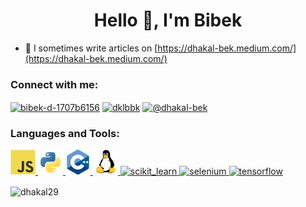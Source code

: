 <h1 align="center">Hello 👋, I'm Bibek</h1>
<!--- 🔭 I’m currently working on **Web development and Machine learning** -->

- 📝 I sometimes write articles on [https://dhakal-bek.medium.com/](https://dhakal-bek.medium.com/)

<h3 align="left">Connect with me:</h3>
<p align="left">
<a href="https://linkedin.com/in/bibek-d-1707b6156" target="blank"><img align="center" src="https://cdn.jsdelivr.net/npm/simple-icons@3.0.1/icons/linkedin.svg" alt="bibek-d-1707b6156" height="30" width="40" /></a>
<a href="https://kaggle.com/dklbbk" target="blank"><img align="center" src="https://cdn.jsdelivr.net/npm/simple-icons@3.0.1/icons/kaggle.svg" alt="dklbbk" height="30" width="40" /></a>
<a href="https://medium.com/@dhakal-bek" target="blank"><img align="center" src="https://cdn.jsdelivr.net/npm/simple-icons@3.0.1/icons/medium.svg" alt="@dhakal-bek" height="30" width="40" /></a>
</p>

<h3 align="left">Languages and Tools:</h3>
<p align="left"><a href="https://developer.mozilla.org/en-US/docs/Web/JavaScript" target="_blank"> <img src="https://raw.githubusercontent.com/devicons/devicon/master/icons/javascript/javascript-original.svg" alt="javascript" width="40" height="40"/> </a> <a href="https://www.python.org" target="_blank"> <img src="https://raw.githubusercontent.com/devicons/devicon/master/icons/python/python-original.svg" alt="python" width="40" height="40"/> </a> <a href="https://www.w3schools.com/cpp/" target="_blank"> <img src="https://raw.githubusercontent.com/devicons/devicon/master/icons/cplusplus/cplusplus-original.svg" alt="cplusplus" width="40" height="40"/> </a> <a href="https://www.linux.org/" target="_blank"> <img src="https://raw.githubusercontent.com/devicons/devicon/master/icons/linux/linux-original.svg" alt="linux" width="40" height="40"/> </a>    <a href="https://scikit-learn.org/" target="_blank"> <img src="https://upload.wikimedia.org/wikipedia/commons/0/05/Scikit_learn_logo_small.svg" alt="scikit_learn" width="40" height="40"/> </a> <a href="https://www.selenium.dev" target="_blank"> <img src="https://raw.githubusercontent.com/detain/svg-logos/780f25886640cef088af994181646db2f6b1a3f8/svg/selenium-logo.svg" alt="selenium" width="40" height="40"/> </a> <a href="https://www.tensorflow.org" target="_blank"> <img src="https://www.vectorlogo.zone/logos/tensorflow/tensorflow-icon.svg" alt="tensorflow" width="40" height="40"/> </a> </p>

<p><img align="center" src="https://github-readme-stats.vercel.app/api/top-langs?username=dhakal29&show_icons=true&locale=en&layout=compact" alt="dhakal29" /></p>

